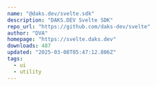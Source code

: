 ```yaml
---
name: "@daks.dev/svelte.sdk"
description: "DAKS.DEV Svelte SDK"
repo_url: "https://github.com/daks-dev/svelte"
author: "DVA"
homepage: "https://svelte.daks.dev"
downloads: 487
updated: "2025-03-08T05:47:12.806Z"
tags: 
  - ui
  - utility
---
```

